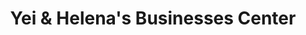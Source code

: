 ---
title: "Yei & Helena's Businesses Center"
url: /ganta/yei-und-helenas-businesses-center/
shop: Lebensmittel
---